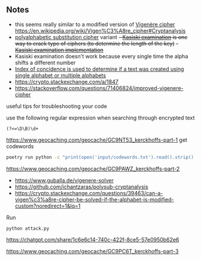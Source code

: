 ## Notes
- this seems really similar to a modified version of [Vigenère cipher](https://en.wikipedia.org/wiki/Vigen%C3%A8re_cipher)
https://en.wikipedia.org/wiki/Vigen%C3%A8re_cipher#Cryptanalysis
- [polyalphabetic substitution cipher](https://pi.math.cornell.edu/~mec/2003-2004/cryptography/polyalpha/polyalpha.html) variant
~~- [Kasiski examination](https://en.wikipedia.org/wiki/Kasiski_examination) is one way to crack type of ciphers (to determine the length of the key)~~
~~- [Kasiski examination implementation](https://github.com/ichantzaras/polysub-cryptanalysis/blob/master/kasiski.py#L39)~~
- Kasiski examination doesn't work because every single time the alpha shifts a different number
- [Index of concidence is used to determine if a text was created using single alphabet or multiple alphabets](https://sites.google.com/site/cryptocrackprogram/user-guide/statistics-tab/index-of-coincidence)
- https://crypto.stackexchange.com/a/1847
- https://stackoverflow.com/questions/71406824/improved-vigenere-cipher

useful tips for troubleshooting your code

use the following regular expression when searching through encrypted text
```
(?<=\D\B)\d+
```

https://www.geocaching.com/geocache/GC9NT53_kerckhoffs-part-1
get codewords
```bash
poetry run python -c "print(open('input/codewords.txt').read().strip().split('\n')[1::2])"
```

https://www.geocaching.com/geocache/GC9PAWZ_kerckhoffs-part-2
- https://www.guballa.de/vigenere-solver
- https://github.com/ichantzaras/polysub-cryptanalysis
- https://crypto.stackexchange.com/questions/39463/can-a-vigen%c3%a8re-cipher-be-solved-if-the-alphabet-is-modified-custom?noredirect=1&lq=1

Run
```
python attack.py
```
https://chatgpt.com/share/1c6e6c14-740c-422f-8ce5-57e0950b62e6

<!-- - use a [word counter](https://wordcounter.net/character-count) to check if the frequencies from part1 are the same by using the part2 program to crack
- https://pypi.org/project/subbreaker/
- https://bionsgadgets.appspot.com/ww_forms/aristo_pat_web_worker3.html
- https://bionsgadgets.appspot.com/gadget_forms/solve_cipher_only.html
Calculate letter frequency, if letter frequency is not expected, eg A, E, and X are the most common letters by a small margin, shift  -->

https://www.geocaching.com/geocache/GC9PC6T_kerckhoffs-part-3

